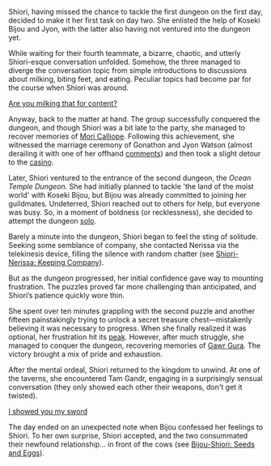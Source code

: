 Shiori, having missed the chance to tackle the first dungeon on the first day, decided to make it her first task on day two. She enlisted the help of Koseki Bijou and Jyon, with the latter also having not ventured into the dungeon yet.

While waiting for their fourth teammate, a bizarre, chaotic, and utterly Shiori-esque conversation unfolded. Somehow, the three managed to diverge the conversation topic from simple introductions to discussions about milking, biting feet, and eating. Peculiar topics had become par for the course when Shiori was around.

[Are you milking that for content?](#embed:https://www.youtube.com/live/LTIq_0ykLVA?t=790)

Anyway, back to the matter at hand. The group successfully conquered the dungeon, and though Shiori was a bit late to the party, she managed to recover memories of [Mori Calliope](https://www.youtube.com/live/LTIq_0ykLVA?feature=shared&t=2480). Following this achievement, she witnessed the marriage ceremony of Gonathon and Jyon Watson (almost derailing it with one of her offhand [comments](https://www.youtube.com/live/LTIq_0ykLVA?feature=shared&t=2936)) and then took a slight detour to the [casino](https://www.youtube.com/live/LTIq_0ykLVA?feature=shared&t=3553).

Later, Shiori ventured to the entrance of the second dungeon, the _Ocean Temple Dungeon_. She had initially planned to tackle 'the land of the moist world' with Koseki Bijou, but Bijou was already committed to joining her guildmates. Undeterred, Shiori reached out to others for help, but everyone was busy. So, in a moment of boldness (or recklessness), she decided to attempt the dungeon [solo](https://www.youtube.com/live/LTIq_0ykLVA?feature=shared&t=4066).

Barely a minute into the dungeon, Shiori began to feel the sting of solitude. Seeking some semblance of company, she contacted Nerissa via the telekinesis device, filling the silence with random chatter (see [Shiori-Nerissa: Keeping Company](#edge:shiori-nerissa)).

But as the dungeon progressed, her initial confidence gave way to mounting frustration. The puzzles proved far more challenging than anticipated, and Shiori’s patience quickly wore thin.

She spent over ten minutes grappling with the second puzzle and another fifteen painstakingly trying to unlock a secret treasure chest—mistakenly believing it was necessary to progress. When she finally realized it was optional, her frustration hit its [peak](https://www.youtube.com/live/LTIq_0ykLVA?feature=shared&t=6303). However, after much struggle, she managed to conquer the dungeon, recovering memories of [Gawr Gura](https://www.youtube.com/live/LTIq_0ykLVA?feature=shared&t=6804). The victory brought a mix of pride and exhaustion.

After the mental ordeal, Shiori returned to the kingdom to unwind. At one of the taverns, she encountered Tam Gandr, engaging in a surprisingly sensual conversation (they only showed each other their weapons, don't get it twisted).

[I showed you my sword](#embed:https://www.youtube.com/live/LTIq_0ykLVA?feature=shared&t=7805)

The day ended on an unexpected note when Bijou confessed her feelings to Shiori. To her own surprise, Shiori accepted, and the two consummated their newfound relationship... in front of the cows (see [Bijou-Shiori: Seeds and Eggs](#edge:shiori-bijou)).
